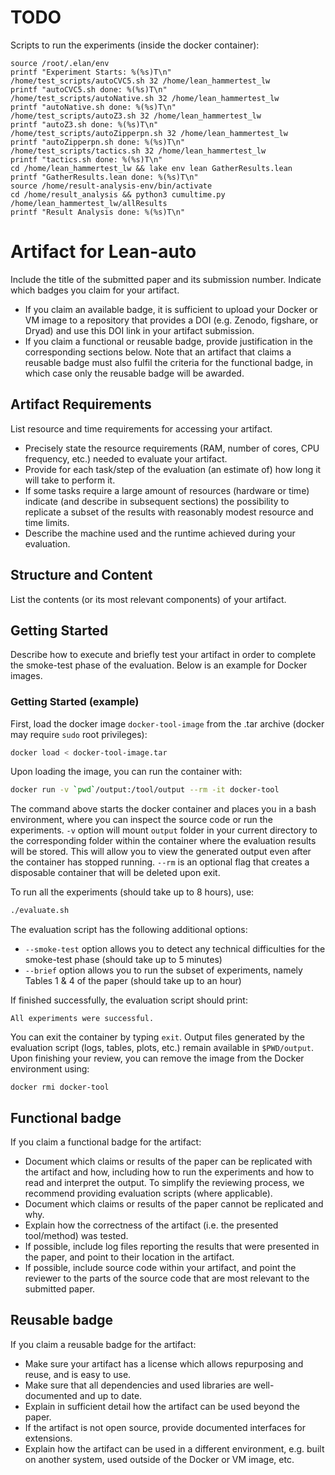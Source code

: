 # TODO
Scripts to run the experiments (inside the docker container):
```
source /root/.elan/env
printf "Experiment Starts: %(%s)T\n"
/home/test_scripts/autoCVC5.sh 32 /home/lean_hammertest_lw
printf "autoCVC5.sh done: %(%s)T\n"
/home/test_scripts/autoNative.sh 32 /home/lean_hammertest_lw
printf "autoNative.sh done: %(%s)T\n"
/home/test_scripts/autoZ3.sh 32 /home/lean_hammertest_lw
printf "autoZ3.sh done: %(%s)T\n"
/home/test_scripts/autoZipperpn.sh 32 /home/lean_hammertest_lw
printf "autoZipperpn.sh done: %(%s)T\n"
/home/test_scripts/tactics.sh 32 /home/lean_hammertest_lw
printf "tactics.sh done: %(%s)T\n"
cd /home/lean_hammertest_lw && lake env lean GatherResults.lean
printf "GatherResults.lean done: %(%s)T\n"
source /home/result-analysis-env/bin/activate
cd /home/result_analysis && python3 cumultime.py /home/lean_hammertest_lw/allResults
printf "Result Analysis done: %(%s)T\n"
```

# Artifact for Lean-auto

Include the title of the submitted paper and its submission number. Indicate which badges you claim for your artifact.

* If you claim an available badge, it is sufficient to upload your Docker or VM image to a repository that provides a DOI (e.g. Zenodo, figshare, or Dryad) and use this DOI link in your artifact submission.
* If you claim a functional or reusable badge, provide justification in the corresponding sections below. Note that an artifact that claims a reusable badge must also fulfil the criteria for the functional badge, in which case only the reusable badge will be awarded.


## Artifact Requirements

List resource and time requirements for accessing your artifact.

* Precisely state the resource requirements (RAM, number of cores, CPU frequency, etc.) needed to evaluate your artifact.
* Provide for each task/step of the evaluation (an estimate of) how long it will take to perform it.
* If some tasks require a large amount of resources (hardware or time) indicate (and describe in subsequent sections) the possibility to replicate a subset of the results with reasonably modest resource and time limits.
* Describe the machine used and the runtime achieved during your evaluation.


## Structure and Content

List the contents (or its most relevant components) of your artifact.


## Getting Started

Describe how to execute and briefly test your artifact in order to complete the smoke-test phase of the evaluation. Below is an example for Docker images.


### Getting Started (example)

First, load the docker image `docker-tool-image` from the .tar archive (docker may require `sudo` root privileges):

```bash
docker load < docker-tool-image.tar
```

Upon loading the image, you can run the container with:

```bash
docker run -v `pwd`/output:/tool/output --rm -it docker-tool
```

The command above starts the docker container and places you in a bash environment, where you can inspect the source code or run the experiments. `-v` option will mount `output` folder in your current directory to the corresponding folder within the container where the evaluation results will be stored. This will allow you to view the generated output even after the container has stopped running. `--rm` is an optional flag that creates a disposable container that will be deleted upon exit.

To run all the experiments (should take up to 8 hours), use:

```bash
./evaluate.sh 
```

The evaluation script has the following additional options:
* `--smoke-test` option allows you to detect any technical difficulties for the smoke-test phase (should take up to 5 minutes)
* `--brief` option allows you to run the subset of experiments, namely Tables 1 & 4 of the paper (should take up to an hour)

If finished successfully, the evaluation script should print:

```
All experiments were successful.
```

You can exit the container by typing `exit`. Output files generated by the evaluation script (logs, tables, plots, etc.) remain available in `$PWD/output`. Upon finishing your review, you can remove the image from the Docker environment using:
```
docker rmi docker-tool
```


## Functional badge

If you claim a functional badge for the artifact:

* Document which claims or results of the paper can be replicated with the artifact and how, including how to run the experiments and how to read and interpret the output. To simplify the reviewing process, we recommend providing evaluation scripts (where applicable).
* Document which claims or results of the paper cannot be replicated and why.
* Explain how the correctness of the artifact (i.e. the presented tool/method) was tested.
* If possible, include log files reporting the results that were presented in the paper, and point to their location in the artifact.
* If possible, include source code within your artifact, and point the reviewer to the parts of the source code that are most relevant to the submitted paper.


## Reusable badge

If you claim a reusable badge for the artifact:

* Make sure your artifact has a license which allows repurposing and reuse, and is easy to use.
* Make sure that all dependencies and used libraries are well-documented and up to date.
* Explain in sufficient detail how the artifact can be used beyond the paper.
* If the artifact is not open source, provide documented interfaces for extensions.
* Explain how the artifact can be used in a different environment, e.g. built on another system, used outside of the Docker or VM image, etc.
